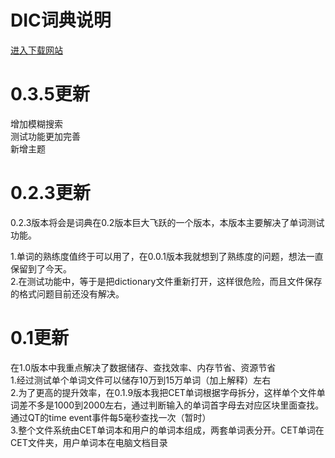 # DIC词典说明
<a href="http://www.loser.host/">进入下载网站</a>
<h1>0.3.5更新</h1>
增加模糊搜索<br>
测试功能更加完善<br>
新增主题<br>
<h1>0.2.3更新</h1>
0.2.3版本将会是词典在0.2版本巨大飞跃的一个版本，本版本主要解决了单词测试功能。<br>

1.单词的熟练度值终于可以用了，在0.0.1版本我就想到了熟练度的问题，想法一直保留到了今天。<br>
2.在测试功能中，等于是把dictionary文件重新打开，这样很危险，而且文件保存的格式问题目前还没有解决。<br>

<h1>0.1更新</h1>
在1.0版本中我重点解决了数据储存、查找效率、内存节省、资源节省<br>
1.经过测试单个单词文件可以储存10万到15万单词（加上解释）左右<br>
2.为了更高的提升效率，在0.1.9版本我把CET单词根据字母拆分，这样单个文件单词差不多是1000到2000左右，通过判断输入的单词首字母去对应区块里面查找。通过QT的time event事件每5毫秒查找一次（暂时）<br>
3.整个文件系统由CET单词本和用户的单词本组成，两套单词表分开。CET单词在CET文件夹，用户单词本在电脑文档目录<br>

